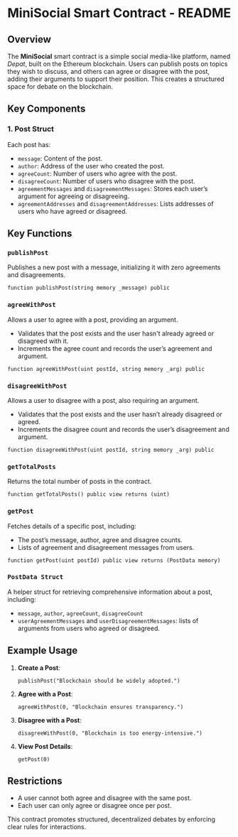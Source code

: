 # MiniSocial Smart Contract - README

## Overview
The **MiniSocial** smart contract is a simple social media-like platform, named *Depat*, built on the Ethereum blockchain. Users can publish posts on topics they wish to discuss, and others can agree or disagree with the post, adding their arguments to support their position. This creates a structured space for debate on the blockchain.

## Key Components

### 1. **Post Struct**
Each post has:
   - `message`: Content of the post.
   - `author`: Address of the user who created the post.
   - `agreeCount`: Number of users who agree with the post.
   - `disagreeCount`: Number of users who disagree with the post.
   - `agreementMessages` and `disagreementMessages`: Stores each user’s argument for agreeing or disagreeing.
   - `agreementAddresses` and `disagreementAddresses`: Lists addresses of users who have agreed or disagreed.

## Key Functions

### `publishPost`
Publishes a new post with a message, initializing it with zero agreements and disagreements.
```solidity
function publishPost(string memory _message) public
```

### `agreeWithPost`
Allows a user to agree with a post, providing an argument.
   - Validates that the post exists and the user hasn't already agreed or disagreed with it.
   - Increments the agree count and records the user’s agreement and argument.
```solidity
function agreeWithPost(uint postId, string memory _arg) public
```

### `disagreeWithPost`
Allows a user to disagree with a post, also requiring an argument.
   - Validates that the post exists and the user hasn’t already disagreed or agreed.
   - Increments the disagree count and records the user’s disagreement and argument.
```solidity
function disagreeWithPost(uint postId, string memory _arg) public
```

### `getTotalPosts`
Returns the total number of posts in the contract.
```solidity
function getTotalPosts() public view returns (uint)
```

### `getPost`
Fetches details of a specific post, including:
   - The post’s message, author, agree and disagree counts.
   - Lists of agreement and disagreement messages from users.
```solidity
function getPost(uint postId) public view returns (PostData memory)
```

### `PostData Struct`
A helper struct for retrieving comprehensive information about a post, including:
   - `message`, `author`, `agreeCount`, `disagreeCount`
   - `userAgreementMessages` and `userDisagreementMessages`: lists of arguments from users who agreed or disagreed.

## Example Usage

1. **Create a Post**: 
   ```solidity
   publishPost("Blockchain should be widely adopted.")
   ```

2. **Agree with a Post**:
   ```solidity
   agreeWithPost(0, "Blockchain ensures transparency.")
   ```

3. **Disagree with a Post**:
   ```solidity
   disagreeWithPost(0, "Blockchain is too energy-intensive.")
   ```

4. **View Post Details**:
   ```solidity
   getPost(0)
   ```

## Restrictions
   - A user cannot both agree and disagree with the same post.
   - Each user can only agree or disagree once per post.

This contract promotes structured, decentralized debates by enforcing clear rules for interactions.
